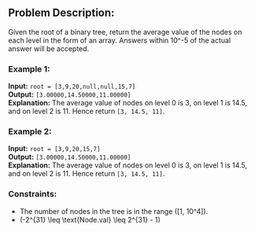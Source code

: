 ## Problem Description:

Given the root of a binary tree, return the average value of the nodes on each level in the form of an array. Answers within 10^-5 of the actual answer will be accepted.

### Example 1:
**Input:** `root = [3,9,20,null,null,15,7]`  
**Output:** `[3.00000,14.50000,11.00000]`  
**Explanation:** The average value of nodes on level 0 is 3, on level 1 is 14.5, and on level 2 is 11. Hence return `[3, 14.5, 11]`.

### Example 2:
**Input:** `root = [3,9,20,15,7]`  
**Output:** `[3.00000,14.50000,11.00000]`  
**Explanation:** The average value of nodes on level 0 is 3, on level 1 is 14.5, and on level 2 is 11. Hence return `[3, 14.5, 11]`.

### Constraints:
- The number of nodes in the tree is in the range \([1, 10^4]\).
- \(-2^{31} \leq \text{Node.val} \leq 2^{31} - 1\)
